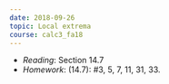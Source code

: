 ```yaml
---
date: 2018-09-26
topic: Local extrema
course: calc3_fa18
---
```


- *Reading*: Section 14.7
- *Homework*: (14.7): #3, 5, 7, 11, 31, 33.
